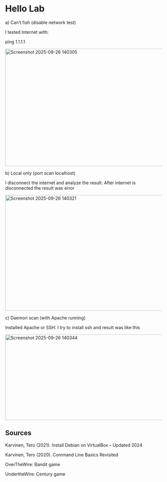 # Hello Lab

a) Can’t fish (disable network test)

I tested Internet with:

ping 1.1.1.1

<img width="555" height="377" alt="Screenshot 2025-09-26 140305" src="https://github.com/user-attachments/assets/8c5e56b0-7c71-42f5-b151-b090f3d3f598" />

  
b) Local only (port scan localhost)

I disconnect the internet and analyze the result: After internet is disconnected the result was error

<img width="558" height="372" alt="Screenshot 2025-09-26 140321" src="https://github.com/user-attachments/assets/48cd1974-c1f5-4b3a-9a3c-8552257f7ef6" />

c) Daemon scan (with Apache running)

Installed Apache or SSH: I try to install ssh and result was like this

<img width="559" height="275" alt="Screenshot 2025-09-26 140344" src="https://github.com/user-attachments/assets/56cafca6-a94e-44cc-af40-95c8d22f45e7" />


## Sources

Karvinen, Tero (2021). Install Debian on VirtualBox – Updated 2024

Karvinen, Tero (2020). Command Line Basics Revisited

OverTheWire: Bandit game

UndertheWire: Century game
